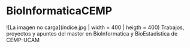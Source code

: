 # BioInformaticaCEMP
![La imagen no carga](índice.jpg | width = 400 | heigth = 400)
Trabajos, proyectos y apuntes del master en BioInformatica y BioEstadistica de CEMP-UCAM
